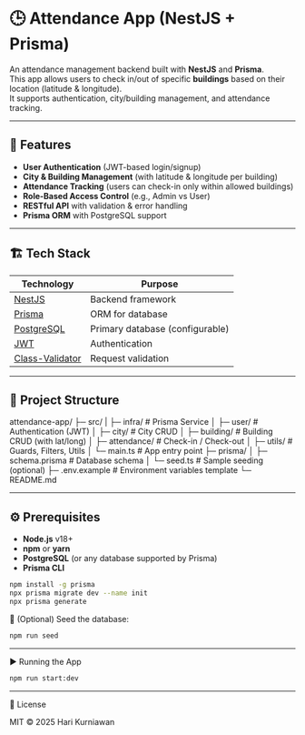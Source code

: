 # 🕒 Attendance App (NestJS + Prisma)

An attendance management backend built with **NestJS** and **Prisma**.  
This app allows users to check in/out of specific **buildings** based on their location (latitude & longitude).  
It supports authentication, city/building management, and attendance tracking.

---

## 🚀 Features
- **User Authentication** (JWT-based login/signup)
- **City & Building Management** (with latitude & longitude per building)
- **Attendance Tracking** (users can check-in only within allowed buildings)
- **Role-Based Access Control** (e.g., Admin vs User)
- **RESTful API** with validation & error handling
- **Prisma ORM** with PostgreSQL support

---

## 🏗️ Tech Stack
| Technology | Purpose |
|------------|---------|
| [NestJS](https://nestjs.com/) | Backend framework |
| [Prisma](https://www.prisma.io/) | ORM for database |
| [PostgreSQL](https://www.postgresql.org/) | Primary database (configurable) |
| [JWT](https://jwt.io/) | Authentication |
| [Class-Validator](https://github.com/typestack/class-validator) | Request validation |

---

## 📂 Project Structure
attendance-app/
├─ src/
| ├─ infra/ # Prisma Service
│ ├─ user/ # Authentication (JWT)
│ ├─ city/ # City CRUD
│ ├─ building/ # Building CRUD (with lat/long)
│ ├─ attendance/ # Check-in / Check-out
│ ├─ utils/ # Guards, Filters, Utils
│ └─ main.ts # App entry point
├─ prisma/
│ ├─ schema.prisma # Database schema
│ └─ seed.ts # Sample seeding (optional)
├─ .env.example # Environment variables template
└─ README.md

---

## ⚙️ Prerequisites
- **Node.js** v18+
- **npm** or **yarn**
- **PostgreSQL** (or any database supported by Prisma)
- **Prisma CLI**
```bash
npm install -g prisma
npx prisma migrate dev --name init
npx prisma generate
```

🔑 (Optional) Seed the database:

```bash
npm run seed
```

---

▶️ Running the App
```bash
npm run start:dev
```

---

📜 License

MIT © 2025 Hari Kurniawan
